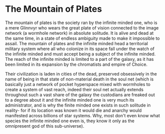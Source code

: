 # The Mountain of Plates

The mountain of plates is the society ran by the infinite minded one, who is a mere Glinnvyr who  wears the great plate of vision connected to the image network (a wormhole network) in absolute solitude.  It is alive and dead at the same time, in a state of endless ambiguity made to make it impossible to assail.  The mountain of plates and the infinite minded head a territorial military system where all who colonize in its space fall under the watch of the infinite minded and must accept being a subject of the infinite minded.  The reach of the infinite minded is limited to a part of the galaxy, as it has been limited in its expansion by the chromatists and empire of Choice.  

Their civilization is laden in cities of the dead, preserved obsessively in the name of being in that state of non-material death in the soul net (which is basically just a network of pocket hyperspace mixed with wormholes to create a system of vast reach, indeed their soul net actually extends throughout such a vast share of the galaxy the custodians are freaked out to a degree about it and the infinite minded one is very much its administrator, and is why the finite minded one exists in such solitude in reality- for if its location was known it would die and anarchy would manifested across billions of star systems.  Why, most don't even know what species the infinite minded one even is, they know it only as the omnipresent god of this sub-universe).
